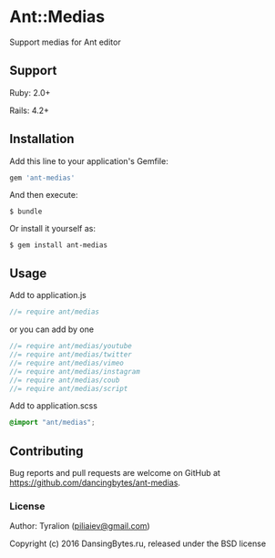 # Ant::Medias

Support medias for Ant editor

## Support

Ruby:  2.0+

Rails: 4.2+

## Installation

Add this line to your application's Gemfile:

```ruby
gem 'ant-medias'
```

And then execute:

    $ bundle

Or install it yourself as:

    $ gem install ant-medias

## Usage

Add to application.js

```js
//= require ant/medias
```

or you can add by one

```js
//= require ant/medias/youtube
//= require ant/medias/twitter
//= require ant/medias/vimeo
//= require ant/medias/instagram
//= require ant/medias/coub
//= require ant/medias/script
```

Add to application.scss

```css
@import "ant/medias";
```

## Contributing

Bug reports and pull requests are welcome on GitHub at https://github.com/dancingbytes/ant-medias.

### License

Author: Tyralion (piliaiev@gmail.com)

Copyright (c) 2016 DansingBytes.ru, released under the BSD license

